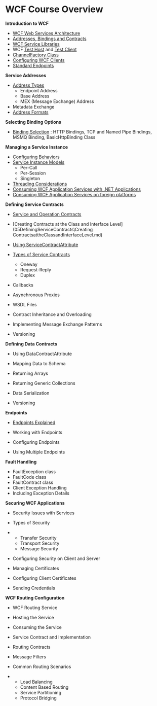 # WCF Course Overview

**Introduction to WCF**

- [WCF Web Services Architecture](01Introduction/WCFWebServicesArchitecture.md) 
- [Addresses, Bindings and Contracts](01Introduction/AddressesBindingsandContracts.md) 
- [WCF Service Libraries](01Introduction/WCFWebServicesArchitecture.md) 
- WCF [Test Host](01Introduction/WCFServiceHost.md) and [Test Client](01Introduction/WCFTestClient.md) 
- [ChannelFactory Class](01Introduction/ChannelFactoryClass.md) 
- [Configuring WCF Clients](01Introduction/ClientConfiguration.md) 
- [Standard Endpoints](01Introduction/StandardEndpoints.md) 



**Service Addresses**

- [Address Types](02ServiceAddresses/AddressTypes.md) 
  - Endpoint Address
  - Base Address
  - MEX (Message Exchange) Address
- Metadata Exchange
- [Address Formats](02ServiceAddresses/AddressFormats.md) 

**Selecting Binding Options**

- [Binding Selection](03SelectingBindingOptions/Bindings.md) :  HTTP Bindings, TCP and Named Pipe Bindings, MSMQ Binding, BasicHttpBinding Class

**Managing a Service Instance**

- [Configuring Behaviors](04ManagingaServiceInstance/ConfiguringBehaviors.md) 
- [Service Instance Models](04ManagingaServiceInstance\ServiceInstanceModels.md) 
  - Per-Call
  - Per-Session
  - Singleton
- [Threading Considerations](04ManagingaServiceInstance/ThreadingConsiderations.md) 
- [Consuming WCF Application Services with .NET Applications](04ManagingaServiceInstance\ConsumingWCFApplicationServiceswithNETApplications.md) 
- [Consuming WCF Application Services on foreign platforms](04ManagingaServiceInstance\ConsumingWCFApplicationServicesonforeignplatforms.md) 



**Defining Service Contracts**

- [Service and Operation Contracts](05DefiningServiceContracts\ServiceandOperationContracts.md) 

- [Creating Contracts at the Class and Interface Level](05DefiningServiceContracts\Creating ContractsattheClassandInterfaceLevel.md) 

- [Using ServiceContractAttribute](05DefiningServiceContracts\UsingServiceContractAttribute.md) 

- [Types of Service Contracts](04ManagingaServiceInstance\TypesofServiceContracts.md) 
  - Oneway
  - Request-Reply
  - Duplex
  
- Callbacks

- Asynchronous Proxies

- WSDL Files

- Contract Inheritance and Overloading

- Implementing Message Exchange Patterns

- Versioning

  

**Defining Data Contracts**

- Using DataContractAttribute

- Mapping Data to Schema

- Returning Arrays

- Returning Generic Collections

- Data Serialization

- Versioning

  

**Endpoints**

- [Endpoints Explained](07Endpoints\EndpointsExplained.md) 

- Working with Endpoints

- Configuring Endpoints

- Using Multiple Endpoints

  

**Fault Handling**

- FaultException class
- FaultCode class
- FaultContract class
- Client Exception Handling
- Including Exception Details



**Securing WCF Applications**

- Security Issues with Services

- Types of Security

- - Transfer Security
  - Transport Security
  - Message Security

- Configuring Security on Client and Server

- Managing Certificates

- Configuring Client Certificates

- Sending Credentials



**WCF Routing Configuration**

- WCF Routing Service

- Hosting the Service

- Consuming the Service

- Service Contract and Implementation

- Routing Contracts

- Message Filters

- Common Routing Scenarios

- - Load Balancing
  - Content Based Routing
  - Service Partitioning
  - Protocol Bridging
